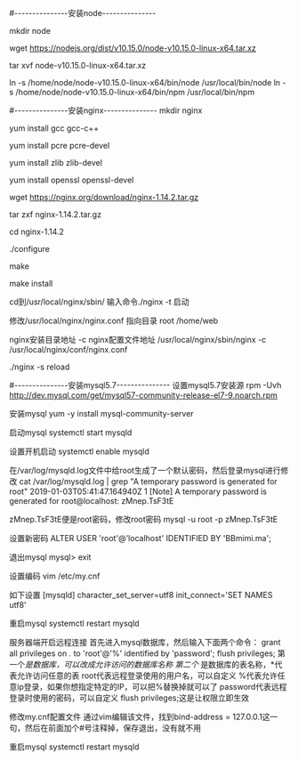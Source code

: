#---------------安装node---------------

mkdir node

wget https://nodejs.org/dist/v10.15.0/node-v10.15.0-linux-x64.tar.xz

tar xvf node-v10.15.0-linux-x64.tar.xz

ln -s /home/node/node-v10.15.0-linux-x64/bin/node /usr/local/bin/node
ln -s /home/node/node-v10.15.0-linux-x64/bin/npm /usr/local/bin/npm



#---------------安装nginx---------------
mkdir nginx

yum install gcc gcc-c++

yum install pcre pcre-devel

yum install zlib zlib-devel

yum install openssl openssl-devel

wget https://nginx.org/download/nginx-1.14.2.tar.gz

tar zxf nginx-1.14.2.tar.gz

cd nginx-1.14.2

./configure

make

make install

cd到/usr/local/nginx/sbin/
输入命令./nginx -t 启动

修改/usr/local/nginx/nginx.conf    指向目录 root  /home/web

nginx安装目录地址 -c nginx配置文件地址
/usr/local/nginx/sbin/nginx -c /usr/local/nginx/conf/nginx.conf

./nginx -s reload



#---------------安装mysql5.7---------------
设置mysql5.7安装源
rpm -Uvh  http://dev.mysql.com/get/mysql57-community-release-el7-9.noarch.rpm

安装mysql
yum -y install mysql-community-server

启动mysql
systemctl start mysqld

设置开机启动
systemctl enable mysqld

在/var/log/mysqld.log文件中给root生成了一个默认密码，然后登录mysql进行修改
cat /var/log/mysqld.log | grep "A temporary password is generated for root"
2019-01-03T05:41:47.164940Z 1 [Note] A temporary password is generated for root@localhost: zMnep.TsF3tE

zMnep.TsF3tE便是root密码，修改root密码
mysql -u root -p
zMnep.TsF3tE

设置新密码
ALTER USER 'root'@'localhost' IDENTIFIED BY 'BBmimi.ma';

退出mysql
mysql> exit

设置编码
vim /etc/my.cnf

如下设置
[mysqld]
character_set_server=utf8
init_connect='SET NAMES utf8'

重启mysql
systemctl restart mysqld

服务器端开启远程连接
首先进入mysql数据库，然后输入下面两个命令：
grant all privileges on *.* to 'root'@'%' identified by 'password';
flush privileges;
第一个*是数据库，可以改成允许访问的数据库名称
第二个* 是数据库的表名称，*代表允许访问任意的表
root代表远程登录使用的用户名，可以自定义
%代表允许任意ip登录，如果你想指定特定的IP，可以把%替换掉就可以了
password代表远程登录时使用的密码，可以自定义
flush privileges;这是让权限立即生效

修改my.cnf配置文件
通过vim编辑该文件，找到bind-address = 127.0.0.1这一句，然后在前面加个#号注释掉，保存退出，没有就不用

重启mysql
systemctl restart mysqld

